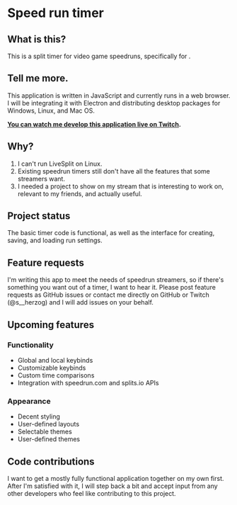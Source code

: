 # Speed run timer

## What is this?
This is a split timer for video game speedruns, specifically for .

## Tell me more.
This application is written in JavaScript and currently runs in a web browser. I will be integrating it with Electron and distributing desktop packages for Windows, Linux, and Mac OS.

**[You can watch me develop this application live on Twitch](https://www.twitch.tv/s__herzog).**

## Why?
1. I can't run LiveSplit on Linux.
2. Existing speedrun timers still don't have all the features that some streamers want.
3. I needed a project to show on my stream that is interesting to work on, relevant to my friends, and actually useful.

## Project status
The basic timer code is functional, as well as the interface for creating, saving, and loading run settings.

## Feature requests
I'm writing this app to meet the needs of speedrun streamers, so if there's something you want out of a timer, I want to hear it. Please post feature requests as GitHub issues or contact me directly on GitHub or Twitch (@s__herzog) and I will add issues on your behalf.

## Upcoming features

### Functionality
* Global and local keybinds
* Customizable keybinds
* Custom time comparisons
* Integration with speedrun.com and splits.io APIs

### Appearance
* Decent styling
* User-defined layouts
* Selectable themes
* User-defined themes

## Code contributions
I want to get a mostly fully functional application together on my own first. After I'm satisfied with it, I will step back a bit and accept input from any other developers who feel like contributing to this project.
